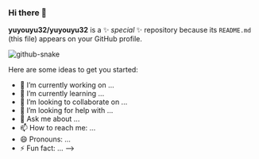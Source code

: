 ### Hi there 👋


**yuyouyu32/yuyouyu32** is a ✨ _special_ ✨ repository because its `README.md` (this file) appears on your GitHub profile.

<picture>
  <source media="(prefers-color-scheme: dark)" srcset="https://cdn.jsdelivr.net/gh/yuyouyu32/yuyouyu32/profile-snake-contrib/github-contribution-grid-snake-dark.svg" />
  <source media="(prefers-color-scheme: light)" srcset="https://cdn.jsdelivr.net/gh/yuyouyu32/yuyouyu32/profile-snake-contrib/github-contribution-grid-snake.svg" />
  <img alt="github-snake" src="https://cdn.jsdelivr.net/gh/yuyouyu32/yuyouyu32/profile-snake-contrib/github-contribution-grid-snake-dark.svg" />
</picture>

Here are some ideas to get you started:

- 🔭 I’m currently working on ...
- 🌱 I’m currently learning ...
- 👯 I’m looking to collaborate on ...
- 🤔 I’m looking for help with ...
- 💬 Ask me about ...
- 📫 How to reach me: ...
- 😄 Pronouns: ...
- ⚡ Fun fact: ...
-->
